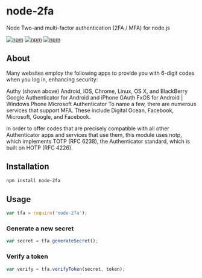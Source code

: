 # node-2fa 
Node Two-and multi-factor authentication (2FA / MFA) for node.js
    
[![npm](https://img.shields.io/npm/dm/node-2fa.svg)](https://www.npmjs.com/package/node-2fa)
[![npm](https://img.shields.io/npm/dt/node-2fa.svg)](https://www.npmjs.com/package/node-2fa)
[![npm](https://img.shields.io/npm/l/node-2fa.svg)](https://www.npmjs.com/package/node-2fa)

## About

Many websites employ the following apps to provide you with 6-digit codes when you log in, enhancing security:

Authy (shown above) Android, iOS, Chrome, Linux, OS X, and BlackBerry
Google Authenticator for Android and iPhone
GAuth FxOS for Android | Windows Phone Microsoft Authenticator
To name a few, there are numerous services that support MFA. These include Digital Ocean, Facebook, Microsoft, Google, and Facebook.

In order to offer codes that are precisely compatible with all other Authenticator apps and services that use them, this module uses notp, which implements TOTP (RFC 6238), the Authenticator standard, which is built on HOTP (RFC 4226).

## Installation

```bash
npm install node-2fa
```

## Usage

```javascript
var tfa = require('node-2fa');
```

### Generate a new secret

```javascript
var secret = tfa.generateSecret();
```

### Verify a token

```javascript
var verify = tfa.verifyToken(secret, token);
```
